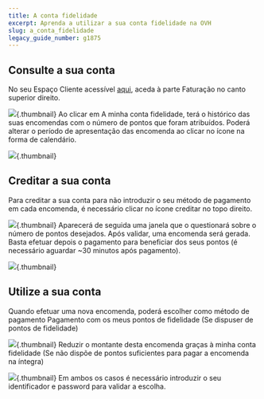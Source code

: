 ```yaml
---
title: A conta fidelidade
excerpt: Aprenda a utilizar a sua conta fidelidade na OVH
slug: a_conta_fidelidade
legacy_guide_number: g1875
---
```



## Consulte a sua conta
No seu Espaço Cliente acessível [aqui](https://www.ovh.com/auth/?action=gotomanager&from=https://www.ovh.pt/&ovhSubsidiary=pt), aceda à parte Faturação no canto superior direito.

![](images/img_2780.jpg){.thumbnail}
Ao clicar em A minha conta fidelidade, terá o histórico das suas encomendas com o número de pontos que foram atribuídos.
Poderá alterar o período de apresentação das encomenda ao clicar no ícone na forma de calendário.

![](images/img_2782.jpg){.thumbnail}


## Creditar a sua conta
Para creditar a sua conta para não introduzir o seu método de pagamento em cada encomenda, é necessário clicar no ícone creditar no topo direito.

![](images/img_2784.jpg){.thumbnail}
Aparecerá de seguida uma janela que o questionará sobre o número de pontos desejados. Após validar, uma encomenda será gerada.
Basta efetuar depois o pagamento para beneficiar dos seus pontos (é necessário aguardar ~30 minutos após pagamento).

![](images/img_2786.jpg){.thumbnail}


## Utilize a sua conta
Quando efetuar uma nova encomenda, poderá escolher como método de pagamento
Pagamento com os meus pontos de fidelidade (Se dispuser de pontos de fidelidade)

![](images/img_2787.jpg){.thumbnail}
Reduzir o montante desta encomenda graças à minha conta fidelidade (Se não dispõe de pontos suficientes para pagar a encomenda na íntegra)

![](images/img_2788.jpg){.thumbnail}
Em ambos os casos é necessário introduzir o seu identificador e password para validar a escolha.

